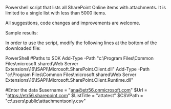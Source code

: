 Powershell script that lists all SharePoint Online items with attachments. It is limited to a single list with less than 5000 items.

All suggestions, code changes and improvements are welcome.

 

Sample results:



 

In order to use the script, modify the following lines at the bottom of the downloaded file:

 

PowerShell
#Paths to SDK 
Add-Type -Path "c:\Program Files\Common Files\microsoft shared\Web Server Extensions\16\ISAPI\Microsoft.SharePoint.Client.dll" 
Add-Type -Path "c:\Program Files\Common Files\microsoft shared\Web Server Extensions\16\ISAPI\Microsoft.SharePoint.Client.Runtime.dll"   
 
  
#Enter the data 
$username = "ana@etr56.onmicrosoft.com" 
$Url = "https://etr56.sharepoint.com" 
$ListTitle = "attatest" 
$CSVPath = "c:\users\public\attachmentsonly.csv"
 
 

 
